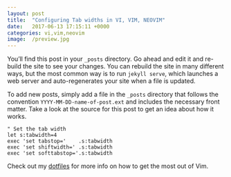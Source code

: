 ```yaml
---
layout: post
title:  "Configuring Tab widths in VI, VIM, NEOVIM"
date:   2017-06-13 17:15:11 +0000
categories: vi,vim,neovim
image:  /preview.jpg
---
```

You’ll find this post in your `_posts` directory. Go ahead and edit it and re-build the site to see your changes. You can rebuild the site in many different ways, but the most common way is to run `jekyll serve`, which launches a web server and auto-regenerates your site when a file is updated.

To add new posts, simply add a file in the `_posts` directory that follows the convention `YYYY-MM-DD-name-of-post.ext` and includes the necessary front matter. Take a look at the source for this post to get an idea about how it works.


	" Set the tab width
	let s:tabwidth=4
	exec 'set tabstop='    .s:tabwidth
	exec 'set shiftwidth=' .s:tabwidth
	exec 'set softtabstop='.s:tabwidth

Check out my [dotfiles][ari-dotfiles] for more info on how to get the most out of Vim.

[ari-dotfiles]: https://github.com/arithran/dotfiles
[vimcasts-url1]: http://vimcasts.org/episodes/tabs-and-spaces/
